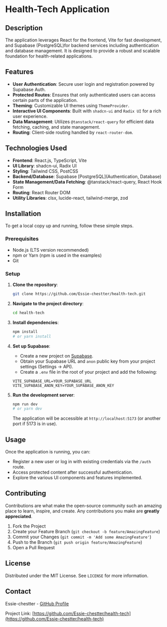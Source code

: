 # Health-Tech Application

## Description

 The application leverages React for the frontend, Vite for fast development, and Supabase (PostgreSQL)for backend services including authentication and database management. It is designed to provide a robust and scalable foundation for health-related applications.

## Features

- **User Authentication**: Secure user login and registration powered by Supabase Auth.
- **Protected Routes**: Ensures that only authenticated users can access certain parts of the application.
- **Theming**: Customizable UI themes using `ThemeProvider`.
- **Interactive UI Components**: Built with `shadcn-ui` and `Radix UI` for a rich user experience.
- **Data Management**: Utilizes `@tanstack/react-query` for efficient data fetching, caching, and state management.
- **Routing**: Client-side routing handled by `react-router-dom`.

## Technologies Used

- **Frontend**: React.js, TypeScript, Vite
- **UI Library**: shadcn-ui, Radix UI
- **Styling**: Tailwind CSS, PostCSS
- **Backend/Database**: Supabase [PostgreSQL](Authentication, Database)
- **State Management/Data Fetching**: @tanstack/react-query, React Hook Form
- **Routing**: React Router DOM
- **Utility Libraries**: clsx, lucide-react, tailwind-merge, zod

## Installation

To get a local copy up and running, follow these simple steps.

### Prerequisites

- Node.js (LTS version recommended)
- npm or Yarn (npm is used in the examples)
- Git

### Setup

1.  **Clone the repository**:

    ```bash
    git clone https://github.com/Essie-chestter/health-tech.git
    ```

2.  **Navigate to the project directory**:

    ```bash
    cd health-tech
    ```

3.  **Install dependencies**:

    ```bash
    npm install
    # or yarn install
    ```

4.  **Set up Supabase**: 
    - Create a new project on [Supabase](https://supabase.com/).
    - Obtain your Supabase URL and `anon` public key from your project settings (Settings -> API).
    - Create a `.env` file in the root of your project and add the following:

    ```
    VITE_SUPABASE_URL=YOUR_SUPABASE_URL
    VITE_SUPABASE_ANON_KEY=YOUR_SUPABASE_ANON_KEY
    ```

5.  **Run the development server**:

    ```bash
    npm run dev
    # or yarn dev
    ```

    The application will be accessible at `http://localhost:5173` (or another port if 5173 is in use).

## Usage

Once the application is running, you can:

- Register a new user or log in with existing credentials via the `/auth` route.
- Access protected content after successful authentication.
- Explore the various UI components and features implemented.

## Contributing

Contributions are what make the open-source community such an amazing place to learn, inspire, and create. Any contributions you make are **greatly appreciated**.

1.  Fork the Project
2.  Create your Feature Branch (`git checkout -b feature/AmazingFeature`)
3.  Commit your Changes (`git commit -m 'Add some AmazingFeature'`)
4.  Push to the Branch (`git push origin feature/AmazingFeature`)
5.  Open a Pull Request

## License

Distributed under the MIT License. See `LICENSE` for more information.

## Contact

Essie-chestter - [GitHub Profile](https://github.com/Essie-chestter)

Project Link: [https://github.com/Essie-chestter/health-tech](https://github.com/Essie-chestter/health-tech)

